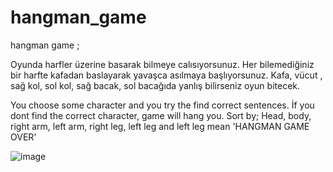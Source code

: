 # hangman_game
hangman game ;


Oyunda harfler üzerine basarak bilmeye calısıyorsunuz. Her bilemediğiniz bir harfte kafadan baslayarak yavaşca asılmaya başlıyorsunuz. Kafa, vücut , sağ kol, sol kol, sağ bacak, sol bacağıda yanlış bilirseniz oyun bitecek.

You choose some character and you try the find correct sentences. İf you dont find the correct character, game will hang you. Sort by; Head, body, right arm, left arm, right leg, left leg and left leg mean 'HANGMAN GAME OVER'

![image](https://user-images.githubusercontent.com/45763003/100869728-7eb9ed00-34ae-11eb-95c3-6a671df87db2.png)

